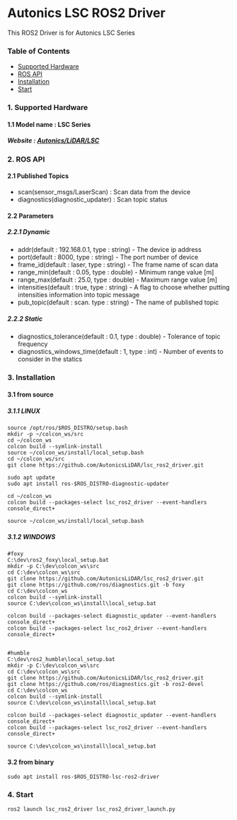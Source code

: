 # Autonics LSC ROS2 Driver
This ROS2 Driver is for Autonics LSC Series

### Table of Contents

- [Supported Hardware](#1-supported-hardware)
- [ROS API](#2-ros-api)
- [Installation](#3-installation)
- [Start](#4-start)


### 1. Supported Hardware
#### 1.1 Model name : LSC Series
#####   Website : [Autonics/LiDAR/LSC](https://www.autonics.com/series/3001018)


### 2. ROS API
#### 2.1 Published Topics
* scan(sensor_msgs/LaserScan) : Scan data from the device
* diagnostics(diagnostic_updater) : Scan topic status
#### 2.2 Parameters
##### 2.2.1 Dynamic
* addr(default : 192.168.0.1, type : string) - The device ip address
* port(default : 8000, type : string) - The port number of device
* frame_id(default : laser, type : string) - The frame name of scan data
* range_min(default : 0.05, type : double) - Minimum range value [m]
* range_max(default : 25.0, type : double) - Maximum range value [m]
* intensities(default : true, type : string) - A flag to choose whether putting intensities information into topic message
* pub_topic(default : scan. type : string) - The name of published topic
##### 2.2.2 Static
* diagnostics_tolerance(default : 0.1, type : double) - Tolerance of topic frequency
* diagnostics_windows_time(default : 1, type : int) - Number of events to consider in the statics 


### 3. Installation
####   3.1 from source
##### 3.1.1 LINUX
    source /opt/ros/$ROS_DISTRO/setup.bash
    mkdir -p ~/colcon_ws/src 
    cd ~/colcon_ws 
    colcon build --symlink-install
    source ~/colcon_ws/install/local_setup.bash
    cd ~/colcon_ws/src 
    git clone https://github.com/AutonicsLiDAR/lsc_ros2_driver.git
    
    sudo apt update 
    sudo apt install ros-$ROS_DISTRO-diagnostic-updater

    cd ~/colcon_ws 
    colcon build --packages-select lsc_ros2_driver --event-handlers console_direct+
    
    source ~/colcon_ws/install/local_setup.bash
    
    
##### 3.1.2 WINDOWS
    #foxy
    C:\dev\ros2_foxy\local_setup.bat
    mkdir -p C:\dev\colcon_ws\src 
    cd C:\dev\colcon_ws\src
    git clone https://github.com/AutonicsLiDAR/lsc_ros2_driver.git
    git clone https://github.com/ros/diagnostics.git -b foxy
    cd C:\dev\colcon_ws
    colcon build --symlink-install
    source C:\dev\colcon_ws\install\local_setup.bat
    
    colcon build --packages-select diagnostic_updater --event-handlers console_direct+
    colcon build --packages-select lsc_ros2_driver --event-handlers console_direct+
    
    
    #humble
    C:\dev\ros2_humble\local_setup.bat
    mkdir -p C:\dev\colcon_ws\src 
    cd C:\dev\colcon_ws\src
    git clone https://github.com/AutonicsLiDAR/lsc_ros2_driver.git
    git clone https://github.com/ros/diagnostics.git -b ros2-devel
    cd C:\dev\colcon_ws
    colcon build --symlink-install
    source C:\dev\colcon_ws\install\local_setup.bat
    
    colcon build --packages-select diagnostic_updater --event-handlers console_direct+
    colcon build --packages-select lsc_ros2_driver --event-handlers console_direct+
    
    source C:\dev\colcon_ws\install\local_setup.bat
    
####   3.2 from binary
    sudo apt install ros-$ROS_DISTRO-lsc-ros2-driver


### 4. Start
    ros2 launch lsc_ros2_driver lsc_ros2_driver_launch.py
